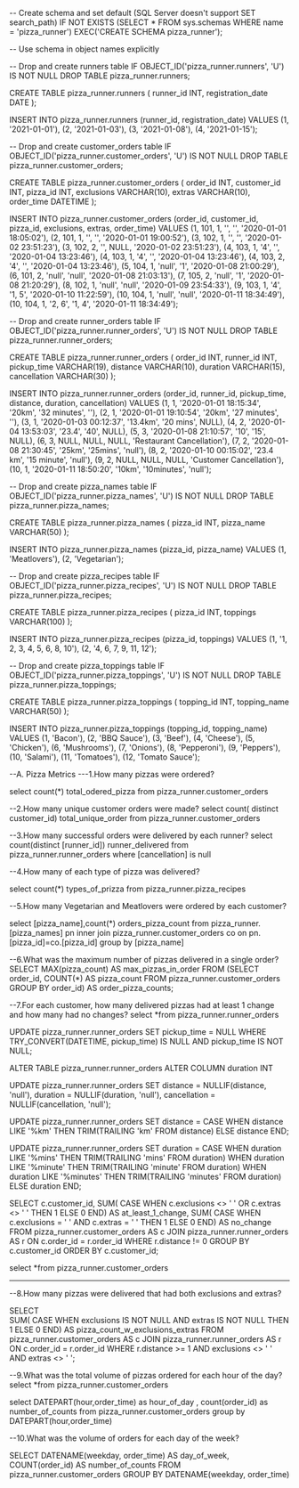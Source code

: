 -- Create schema and set default (SQL Server doesn't support SET search_path)
IF NOT EXISTS (SELECT * FROM sys.schemas WHERE name = 'pizza_runner')
    EXEC('CREATE SCHEMA pizza_runner');

-- Use schema in object names explicitly

-- Drop and create runners table
IF OBJECT_ID('pizza_runner.runners', 'U') IS NOT NULL
    DROP TABLE pizza_runner.runners;

CREATE TABLE pizza_runner.runners (
    runner_id INT,
    registration_date DATE
);

INSERT INTO pizza_runner.runners (runner_id, registration_date) VALUES
    (1, '2021-01-01'),
    (2, '2021-01-03'),
    (3, '2021-01-08'),
    (4, '2021-01-15');

-- Drop and create customer_orders table
IF OBJECT_ID('pizza_runner.customer_orders', 'U') IS NOT NULL
    DROP TABLE pizza_runner.customer_orders;

CREATE TABLE pizza_runner.customer_orders (
    order_id INT,
    customer_id INT,
    pizza_id INT,
    exclusions VARCHAR(10),
    extras VARCHAR(10),
    order_time DATETIME
);

INSERT INTO pizza_runner.customer_orders (order_id, customer_id, pizza_id, exclusions, extras, order_time) VALUES
    (1, 101, 1, '', '', '2020-01-01 18:05:02'),
    (2, 101, 1, '', '', '2020-01-01 19:00:52'),
    (3, 102, 1, '', '', '2020-01-02 23:51:23'),
    (3, 102, 2, '', NULL, '2020-01-02 23:51:23'),
    (4, 103, 1, '4', '', '2020-01-04 13:23:46'),
    (4, 103, 1, '4', '', '2020-01-04 13:23:46'),
    (4, 103, 2, '4', '', '2020-01-04 13:23:46'),
    (5, 104, 1, 'null', '1', '2020-01-08 21:00:29'),
    (6, 101, 2, 'null', 'null', '2020-01-08 21:03:13'),
    (7, 105, 2, 'null', '1', '2020-01-08 21:20:29'),
    (8, 102, 1, 'null', 'null', '2020-01-09 23:54:33'),
    (9, 103, 1, '4', '1, 5', '2020-01-10 11:22:59'),
    (10, 104, 1, 'null', 'null', '2020-01-11 18:34:49'),
    (10, 104, 1, '2, 6', '1, 4', '2020-01-11 18:34:49');

-- Drop and create runner_orders table
IF OBJECT_ID('pizza_runner.runner_orders', 'U') IS NOT NULL
    DROP TABLE pizza_runner.runner_orders;

CREATE TABLE pizza_runner.runner_orders (
    order_id INT,
    runner_id INT,
    pickup_time VARCHAR(19),
    distance VARCHAR(10),
    duration VARCHAR(15),
    cancellation VARCHAR(30)
);

INSERT INTO pizza_runner.runner_orders (order_id, runner_id, pickup_time, distance, duration, cancellation) VALUES
    (1, 1, '2020-01-01 18:15:34', '20km', '32 minutes', ''),
    (2, 1, '2020-01-01 19:10:54', '20km', '27 minutes', ''),
    (3, 1, '2020-01-03 00:12:37', '13.4km', '20 mins', NULL),
    (4, 2, '2020-01-04 13:53:03', '23.4', '40', NULL),
    (5, 3, '2020-01-08 21:10:57', '10', '15', NULL),
    (6, 3, NULL, NULL, NULL, 'Restaurant Cancellation'),
    (7, 2, '2020-01-08 21:30:45', '25km', '25mins', 'null'),
    (8, 2, '2020-01-10 00:15:02', '23.4 km', '15 minute', 'null'),
    (9, 2, NULL, NULL, NULL, 'Customer Cancellation'),
    (10, 1, '2020-01-11 18:50:20', '10km', '10minutes', 'null');

-- Drop and create pizza_names table
IF OBJECT_ID('pizza_runner.pizza_names', 'U') IS NOT NULL
    DROP TABLE pizza_runner.pizza_names;

CREATE TABLE pizza_runner.pizza_names (
    pizza_id INT,
    pizza_name VARCHAR(50)
);

INSERT INTO pizza_runner.pizza_names (pizza_id, pizza_name) VALUES
    (1, 'Meatlovers'),
    (2, 'Vegetarian');

-- Drop and create pizza_recipes table
IF OBJECT_ID('pizza_runner.pizza_recipes', 'U') IS NOT NULL
    DROP TABLE pizza_runner.pizza_recipes;

CREATE TABLE pizza_runner.pizza_recipes (
    pizza_id INT,
    toppings VARCHAR(100)
);

INSERT INTO pizza_runner.pizza_recipes (pizza_id, toppings) VALUES
    (1, '1, 2, 3, 4, 5, 6, 8, 10'),
    (2, '4, 6, 7, 9, 11, 12');

-- Drop and create pizza_toppings table
IF OBJECT_ID('pizza_runner.pizza_toppings', 'U') IS NOT NULL
    DROP TABLE pizza_runner.pizza_toppings;

CREATE TABLE pizza_runner.pizza_toppings (
    topping_id INT,
    topping_name VARCHAR(50)
);

INSERT INTO pizza_runner.pizza_toppings (topping_id, topping_name) VALUES
    (1, 'Bacon'),
    (2, 'BBQ Sauce'),
    (3, 'Beef'),
    (4, 'Cheese'),
    (5, 'Chicken'),
    (6, 'Mushrooms'),
    (7, 'Onions'),
    (8, 'Pepperoni'),
    (9, 'Peppers'),
    (10, 'Salami'),
    (11, 'Tomatoes'),
    (12, 'Tomato Sauce');

--A. Pizza Metrics
---1.How many pizzas were ordered?

select count(*) total_odered_pizza from pizza_runner.customer_orders

--2.How many unique customer orders were made?
select count( distinct customer_id) total_unique_order from pizza_runner.customer_orders

--3.How many successful orders were delivered by each runner?
select count(distinct [runner_id]) runner_delivered from pizza_runner.runner_orders
where [cancellation] is null

--4.How many of each type of pizza was delivered?

select count(*) types_of_prizza from pizza_runner.pizza_recipes

--5.How many Vegetarian and Meatlovers were ordered by each customer?

select [pizza_name],count(*) orders_pizza_count from pizza_runner.[pizza_names] pn
inner join pizza_runner.customer_orders co on 
pn.[pizza_id]=co.[pizza_id]
group by [pizza_name]


--6.What was the maximum number of pizzas delivered in a single order?
SELECT MAX(pizza_count) AS max_pizzas_in_order
FROM (SELECT order_id, COUNT(*) AS pizza_count
    FROM pizza_runner.customer_orders
    GROUP BY order_id) AS order_pizza_counts;


--7.For each customer, how many delivered pizzas had at least 1 change and how many had no changes?
 select *from  pizza_runner.runner_orders

UPDATE pizza_runner.runner_orders
SET pickup_time = NULL
WHERE TRY_CONVERT(DATETIME, pickup_time) IS NULL
  AND pickup_time IS NOT NULL;





ALTER TABLE pizza_runner.runner_orders
ALTER COLUMN duration INT





UPDATE pizza_runner.runner_orders
SET
  distance = NULLIF(distance, 'null'),
  duration = NULLIF(duration, 'null'),
  cancellation = NULLIF(cancellation, 'null');


  UPDATE pizza_runner.runner_orders
SET distance = 
  CASE
    WHEN distance LIKE '%km' THEN TRIM(TRAILING 'km' FROM distance)
    ELSE distance
  END;

  UPDATE pizza_runner.runner_orders
SET duration = 
  CASE
    WHEN duration LIKE '%mins' THEN TRIM(TRAILING 'mins' FROM duration)
    WHEN duration LIKE '%minute' THEN TRIM(TRAILING 'minute' FROM duration)
    WHEN duration LIKE '%minutes' THEN TRIM(TRAILING 'minutes' FROM duration)
    ELSE duration
  END;


  SELECT 
  c.customer_id,
  SUM(
    CASE WHEN c.exclusions <> ' ' OR c.extras <> ' ' THEN 1
    ELSE 0
    END) AS at_least_1_change,
  SUM(
    CASE WHEN c.exclusions = ' ' AND c.extras = ' ' THEN 1 
    ELSE 0
    END) AS no_change
FROM pizza_runner.customer_orders AS c
JOIN pizza_runner.runner_orders AS r
  ON c.order_id = r.order_id
WHERE r.distance != 0
GROUP BY c.customer_id
ORDER BY c.customer_id;

select *from pizza_runner.customer_orders

----





--8.How many pizzas were delivered that had both exclusions and extras?

SELECT  
  SUM(
    CASE WHEN exclusions IS NOT NULL AND extras IS NOT NULL THEN 1
    ELSE 0
    END) AS pizza_count_w_exclusions_extras
FROM pizza_runner.customer_orders AS c
JOIN pizza_runner.runner_orders AS r
  ON c.order_id = r.order_id
WHERE r.distance >= 1 
  AND exclusions <> ' ' 
  AND extras <> ' ';


--9.What was the total volume of pizzas ordered for each hour of the day?
select *from pizza_runner.customer_orders

select DATEPART(hour,order_time) as hour_of_day , count(order_id) as number_of_counts from pizza_runner.customer_orders
group by DATEPART(hour,order_time)  
 

--10.What was the volume of orders for each day of the week?

SELECT 
  DATENAME(weekday, order_time) AS day_of_week,
  COUNT(order_id) AS number_of_counts
FROM pizza_runner.customer_orders
GROUP BY DATENAME(weekday, order_time)

 
